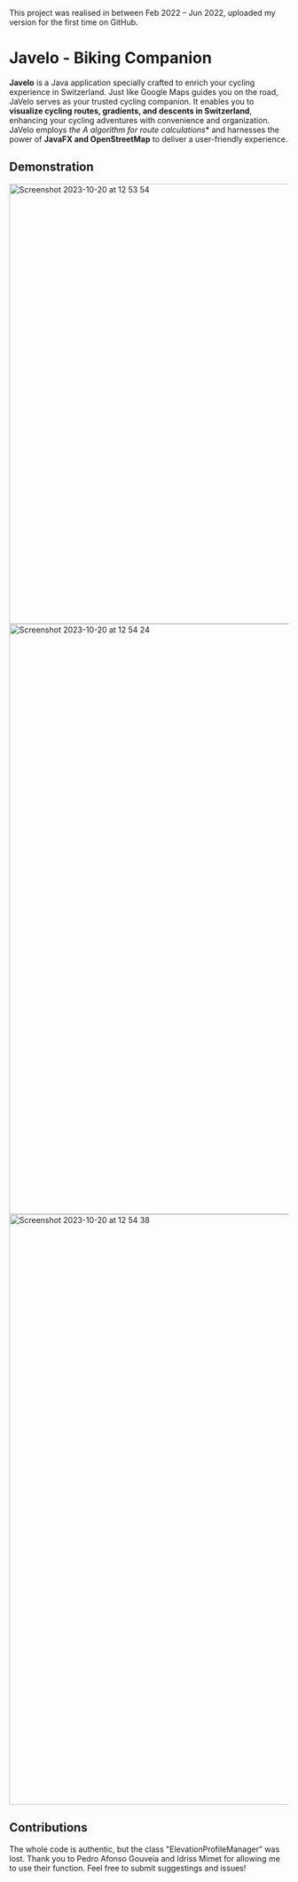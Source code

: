 This project was realised in between Feb 2022 – Jun 2022, uploaded my version for the first time on GitHub.

# Javelo - Biking Companion 

**Javelo** is a Java application specially crafted to enrich your cycling experience in Switzerland. 
Just like Google Maps guides you on the road, JaVelo serves as your trusted cycling companion. It enables you to **visualize cycling routes, gradients, and descents in Switzerland**, enhancing your cycling adventures with convenience and organization. 
JaVelo employs **the  A* algorithm for route calculations** and harnesses the power of **JavaFX and OpenStreetMap** to deliver a user-friendly experience.

## Demonstration 

<img width="794" alt="Screenshot 2023-10-20 at 12 53 54" src="https://github.com/noemacee/JAVELO/assets/100673718/b4281062-0a5f-4320-be23-07900ae35974">
<img width="1065" alt="Screenshot 2023-10-20 at 12 54 24" src="https://github.com/noemacee/JAVELO/assets/100673718/fb0e06a5-2d6e-4611-8874-bece3d1d9659">
<img width="1065" alt="Screenshot 2023-10-20 at 12 54 38" src="https://github.com/noemacee/JAVELO/assets/100673718/e7c4a31a-936f-4cb4-a240-89865079d06e">

## Contributions 

The whole code is authentic, but the class "ElevationProfileManager" was lost. Thank you to Pedro Afonso Gouveia and Idriss Mimet for allowing me to use their function.
Feel free to submit suggestings and issues!
